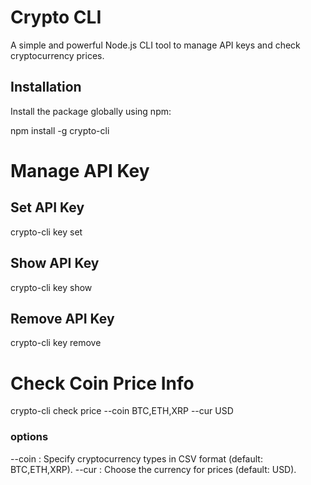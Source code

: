 # Crypto CLI

A simple and powerful Node.js CLI tool to manage API keys and check cryptocurrency prices.

## Installation

Install the package globally using npm:

npm install -g crypto-cli

# Manage API Key
## Set API Key
crypto-cli key set

## Show API Key
crypto-cli key show

## Remove API Key
crypto-cli key remove

# Check Coin Price Info
crypto-cli check price --coin BTC,ETH,XRP --cur USD
### options
--coin <type>: Specify cryptocurrency types in CSV format (default: BTC,ETH,XRP).
--cur <currency>: Choose the currency for prices (default: USD).

